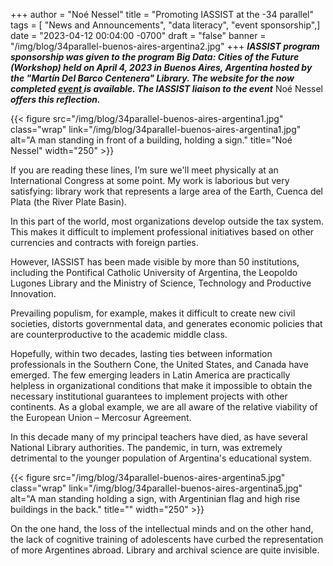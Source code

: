 +++
author = "Noé Nessel"
title = "Promoting IASSIST at the -34 parallel"
tags = [ "News and Announcements", "data literacy", "event sponsorship",]
date = "2023-04-12 00:04:00 -0700"
draft = "false"
banner = "/img/blog/34parallel-buenos-aires-argentina2.jpg"
+++
***IASSIST program sponsorship was given to the program Big Data: Cities of the Future (Workshop) held on April 4, 2023 in Buenos Aires, Argentina hosted by the "Martín Del Barco Centenera" Library. The website for the now completed [event <i class="fas fa-external-link-alt"></i>](https://bigdata2023.my.canva.site/) is available. The IASSIST liaison to the event*** Noé Nessel ***offers this reflection.***

{{< figure src="/img/blog/34parallel-buenos-aires-argentina1.jpg" class="wrap" link="/img/blog/34parallel-buenos-aires-argentina1.jpg" alt="A man standing in front of a building, holding a sign." title="Noé Nessel" width="250" >}}

If you are reading these lines, I’m sure we'll meet physically at an International Congress at some point. My work is laborious but very satisfying: library work that represents a large area of the Earth, Cuenca del Plata (the River Plate Basin).

In this part of the world, most organizations develop outside the tax system. This makes it difficult to implement professional initiatives based on other currencies and contracts with foreign parties.

However, IASSIST has been made visible by more than 50 institutions, including the Pontifical Catholic University of Argentina, the Leopoldo Lugones Library and the Ministry of Science, Technology and Productive Innovation.

Prevailing populism, for example, makes it difficult to create new civil societies, distorts governmental data, and generates economic policies that are counterproductive to the academic middle class.

Hopefully, within two decades, lasting ties between information professionals in the Southern Cone, the United States, and Canada have emerged. The few emerging leaders in Latin America are practically helpless in organizational conditions that make it impossible to obtain the necessary institutional guarantees to implement projects with other continents. As a global example, we are all aware of the relative viability of the European Union – Mercosur Agreement.

In this decade many of my principal teachers have died, as have several National Library authorities. The pandemic, in turn, was extremely detrimental to the younger population of Argentina's educational system. 

{{< figure src="/img/blog/34parallel-buenos-aires-argentina5.jpg" class="wrap" link="/img/blog/34parallel-buenos-aires-argentina5.jpg" alt="A man standing holding a sign, with Argentinian flag and high rise buildings in the back." title="" width="250" >}}

On the one hand, the loss of the intellectual minds and on the other hand, the lack of cognitive training of adolescents have curbed the representation of more Argentines abroad. Library and archival science are quite invisible.